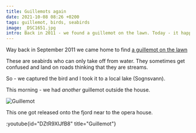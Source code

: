 ```yaml
---
title: Guillemots again
date: 2021-10-08 08:26 +0200
tags: guillemot, birds, seabirds
image: _DSC1651.jpg
intro: Back in 2011 - we found a guillemot on the lawn. Today - it happened again.
---
```


Way back in September 2011 we came home to find [a guillemot on the lawn](/2011/09/16/it-s-friday-afternoon-and-you-have-a-guillemot-on-your-lawn/)

These are seabirds who can only take off from water. They sometimes get confused and land on roads thinking that they are streams.

So - we captured the bird and I took it to a local lake (Sognsvann).

This morning - we had *another* guillemot outside the house.

![Guillemot](/images/posts/2021/10/_DSC1651.jpg)

This one got released onto the fjord near to the opera house.

:youtube{id="DZtR9XlJfB8" title="Guillemot"}
